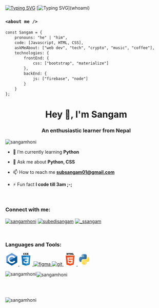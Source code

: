 <!-- TYPING ANIMATION -->
[![Typing SVG](https://readme-typing-svg.herokuapp.com?font=Fira+Code&weight=600&size=30&duration=500&pause=1000000000000&vCenter=true&random=false&width=317&lines=I+am+Sangam+and+I)](whoami)
[![Typing SVG](https://readme-typing-svg.herokuapp.com?font=Fira+Code&weight=600&size=30&duration=2500&pause=7&vCenter=true&random=false&width=250&lines=+code.;+design.;+build+stuffs.++++;+workout.)](whoami)


<!-- ABOUT ME -->
### `<about me />`
```
const Sangam = {  
    pronouns: "he" | "him",  
    code: [Javascript, HTML, CSS],  
    askMeAbout: ["web dev", "tech", "crypto", "music", "coffee"],  
    technologies: {  
        frontEnd: {  
            css: ["bootstrap", "materialize"]  
        },  
        backEnd: {  
            js: ["firebase", "node"]  
        }  
    }  
};  
```
















<h1 align="center">Hey 👋, I'm Sangam</h1>
<h3 align="center">An enthusiastic learner from Nepal</h3>

<p align="left"> <img src="https://komarev.com/ghpvc/?username=sangamhoni&label=Profile%20views&color=186ec4&style=flat-square" alt="sangamhoni" /> </p>

<!--
- 🔭 I’m currently working on [not available](no link available)
-->

- 🌱 I’m currently learning **Python**

<!--
- 👯 I’m looking to collaborate on [not available](no link available)

- 🤝 I’m looking for help with [not available](no link available)

- 👨‍💻 All of my projects are available at [notavailabe](notavailabe)
-->

- 💬 Ask me about **Python, CSS**

- 📫 How to reach me **subsangam01@gmail.com**

- ⚡ Fun fact **I code till 3am ;-;**

<br>
<h3 align="left">Connect with me:</h3>
<p align="left">
<a href="https://twitter.com/sangamhoni" target="blank"><img align="center" src="https://raw.githubusercontent.com/rahuldkjain/github-profile-readme-generator/master/src/images/icons/Social/twitter.svg" alt="sangamhoni" height="30" width="40" /></a>
<a href="https://linkedin.com/in/subedisangam" target="blank"><img align="center" src="https://raw.githubusercontent.com/rahuldkjain/github-profile-readme-generator/master/src/images/icons/Social/linked-in-alt.svg" alt="subedisangam" height="30" width="40" /></a>
<a href="https://instagram.com/_ssangam" target="blank"><img align="center" src="https://raw.githubusercontent.com/rahuldkjain/github-profile-readme-generator/master/src/images/icons/Social/instagram.svg" alt="_ssangam" height="30" width="40" /></a>
</p>

<br>
<h3 align="left">Languages and Tools:</h3>
<p align="left"> <a href="https://www.cprogramming.com/" target="_blank" rel="noreferrer"> <img src="https://raw.githubusercontent.com/devicons/devicon/master/icons/c/c-original.svg" alt="c" width="40" height="40"/> </a> <a href="https://www.w3schools.com/css/" target="_blank" rel="noreferrer"> <img src="https://raw.githubusercontent.com/devicons/devicon/master/icons/css3/css3-original-wordmark.svg" alt="css3" width="40" height="40"/> </a> <a href="https://www.figma.com/" target="_blank" rel="noreferrer"> <img src="https://www.vectorlogo.zone/logos/figma/figma-icon.svg" alt="figma" width="40" height="40"/> </a> <a href="https://git-scm.com/" target="_blank" rel="noreferrer"> <img src="https://www.vectorlogo.zone/logos/git-scm/git-scm-icon.svg" alt="git" width="40" height="40"/> </a> <a href="https://www.w3.org/html/" target="_blank" rel="noreferrer"> <img src="https://raw.githubusercontent.com/devicons/devicon/master/icons/html5/html5-original-wordmark.svg" alt="html5" width="40" height="40"/> </a> <a href="https://www.python.org" target="_blank" rel="noreferrer"> <img src="https://raw.githubusercontent.com/devicons/devicon/master/icons/python/python-original.svg" alt="python" width="40" height="40"/> </a> </p>

<p float="left">   
  <img align="left" src="https://github-readme-streak-stats.herokuapp.com/?user=sangamhoni&theme=tokyonight&show_icons=true" alt="sangamhoni" />
  <img align="center" src="https://github-readme-stats.vercel.app/api/top-langs?username=sangamhoni&show_icons=true&locale=en&theme=tokyonight"
    alt="sangamhoni"/>
</p>

<br>
<br> 

<p>
  <img align="left" src="https://github-readme-stats.vercel.app/api?username=sangamhoni&show_icons=true&locale=en&theme=tokyonight"
    alt="sangamhoni" />
</p> 


<!--
Made this README from: https://rahuldkjain.github.io/gh-profile-readme-generator/ :)
-->
